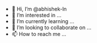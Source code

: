 - 👋 Hi, I’m @abhishek-ln
- 👀 I’m interested in ...
- 🌱 I’m currently learning ...
- 💞️ I’m looking to collaborate on ...
- 📫 How to reach me ...

<!---
abhishek-ln/abhishek-ln is a ✨ special ✨ repository because its `README.md` (this file) appears on your GitHub profile.
You can click the Preview link to take a look at your changes.
--->
